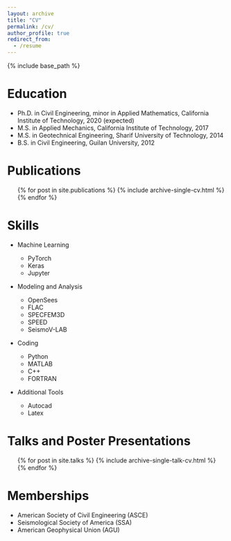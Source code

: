 ```yaml
---
layout: archive
title: "CV"
permalink: /cv/
author_profile: true
redirect_from:
  - /resume
---
```


{% include base_path %}

Education
======
* Ph.D. in Civil Engineering, minor in Applied Mathematics, California Institute of Technology, 2020 (expected)
* M.S. in Applied Mechanics, California Institute of Technology, 2017
* M.S. in Geotechnical Engineering, Sharif University of Technology, 2014
* B.S. in Civil Engineering, Guilan University, 2012

Publications
======
  <ul>{% for post in site.publications %}
    {% include archive-single-cv.html %}
  {% endfor %}</ul>
  
Skills
======

* Machine Learning
  * PyTorch 
  * Keras
  * Jupyter 

* Modeling and Analysis
  * OpenSees 
  * FLAC 
  * SPECFEM3D 
  * SPEED
  * SeismoV-LAB 

* Coding
  * Python 
  * MATLAB
  * C++ 
  * FORTRAN

* Additional Tools
  * Autocad 
  * Latex 

Talks and Poster Presentations
======
  <ul>{% for post in site.talks %}
    {% include archive-single-talk-cv.html %}
  {% endfor %}</ul>
  
 
Memberships
======
* American Society of Civil Engineering (ASCE)
* Seismological Society of America (SSA)
* American Geophysical Union (AGU)
